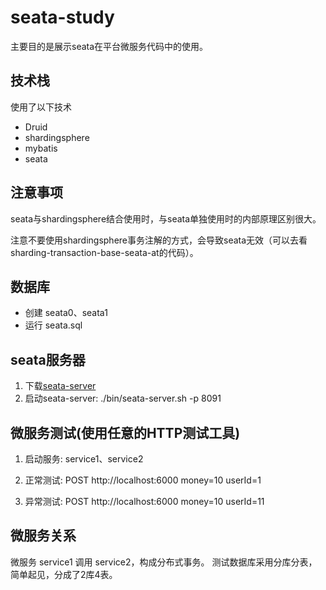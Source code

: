 # seata-study

  主要目的是展示seata在平台微服务代码中的使用。
  
## 技术栈

  使用了以下技术

- Druid
- shardingsphere
- mybatis
- seata

## 注意事项

  seata与shardingsphere结合使用时，与seata单独使用时的内部原理区别很大。

  注意不要使用shardingsphere事务注解的方式，会导致seata无效（可以去看sharding-transaction-base-seata-at的代码）。

## 数据库

- 创建 seata0、seata1
- 运行 seata.sql

## seata服务器

1. 下载[seata-server](https://github.com/seata/seata/releases)
2. 启动seata-server: ./bin/seata-server.sh -p 8091

## 微服务测试(使用任意的HTTP测试工具)

1. 启动服务: service1、service2

2. 正常测试: 
   POST http://localhost:6000
   money=10 
   userId=1

3. 异常测试: 
   POST http://localhost:6000
   money=10
   userId=11

## 微服务关系

微服务 service1 调用 service2，构成分布式事务。
测试数据库采用分库分表，简单起见，分成了2库4表。
